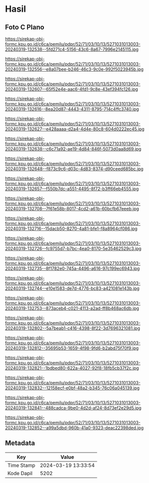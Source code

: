 # Hasil

## Foto C Plano

https://sirekap-obj-formc.kpu.go.id/c6ca/pemilu/pdpr/52/71/03/10/13/5271031013003-20240319-132538--5fd271c4-5156-43c6-8a67-7996e2145115.jpg

https://sirekap-obj-formc.kpu.go.id/c6ca/pemilu/pdpr/52/71/03/10/13/5271031013003-20240319-132556--e8a07bee-b246-46c3-9c0e-992f5023945b.jpg

https://sirekap-obj-formc.kpu.go.id/c6ca/pemilu/pdpr/52/71/03/10/13/5271031013003-20240319-132607--65f52e4e-aac6-4fd1-9c8e-43ef394fc126.jpg

https://sirekap-obj-formc.kpu.go.id/c6ca/pemilu/pdpr/52/71/03/10/13/5271031013003-20240319-132616--8ea20d87-4443-4311-8795-714c4ffc3740.jpg

https://sirekap-obj-formc.kpu.go.id/c6ca/pemilu/pdpr/52/71/03/10/13/5271031013003-20240319-132627--e428aaaa-d2a4-4d4e-80c8-604d0222ec45.jpg

https://sirekap-obj-formc.kpu.go.id/c6ca/pemilu/pdpr/52/71/03/10/13/5271031013003-20240319-132638--c6c71a92-ae19-4d84-846f-5073d0aa8d69.jpg

https://sirekap-obj-formc.kpu.go.id/c6ca/pemilu/pdpr/52/71/03/10/13/5271031013003-20240319-132648--f873c9c6-d03c-4d83-8374-d90ceed685bc.jpg

https://sirekap-obj-formc.kpu.go.id/c6ca/pemilu/pdpr/52/71/03/10/13/5271031013003-20240319-132657--f550b7dc-a551-4495-8f72-b3ff66eb4555.jpg

https://sirekap-obj-formc.kpu.go.id/c6ca/pemilu/pdpr/52/71/03/10/13/5271031013003-20240319-132708--7f61e58b-8017-4cd2-a61b-60bcfb67eeeb.jpg

https://sirekap-obj-formc.kpu.go.id/c6ca/pemilu/pdpr/52/71/03/10/13/5271031013003-20240319-132716--15dacb50-8270-4a81-bfe1-f8a8964cf086.jpg

https://sirekap-obj-formc.kpu.go.id/c6ca/pemilu/pdpr/52/71/03/10/13/5271031013003-20240319-132726--fc9755d7-b7bc-4ea0-8170-5e35462529c3.jpg

https://sirekap-obj-formc.kpu.go.id/c6ca/pemilu/pdpr/52/71/03/10/13/5271031013003-20240319-132735--8f1782e0-745a-4496-a616-97c199ec6943.jpg

https://sirekap-obj-formc.kpu.go.id/c6ca/pemilu/pdpr/52/71/03/10/13/5271031013003-20240319-132744--e10e1583-de7d-4776-bc83-a421081e143b.jpg

https://sirekap-obj-formc.kpu.go.id/c6ca/pemilu/pdpr/52/71/03/10/13/5271031013003-20240319-132753--873aceb4-c021-4113-a2ad-ff8b468ac6db.jpg

https://sirekap-obj-formc.kpu.go.id/c6ca/pemilu/pdpr/52/71/03/10/13/5271031013003-20240319-132802--5a7beab1-c416-4398-8f22-3d7696321081.jpg

https://sirekap-obj-formc.kpu.go.id/c6ca/pemilu/pdpr/52/71/03/10/13/5271031013003-20240319-132812--35695b53-1659-4f98-9fd6-b2abd75f70f9.jpg

https://sirekap-obj-formc.kpu.go.id/c6ca/pemilu/pdpr/52/71/03/10/13/5271031013003-20240319-132821--1bdbed80-622a-4027-92f8-18fb5cb37f2c.jpg

https://sirekap-obj-formc.kpu.go.id/c6ca/pemilu/pdpr/52/71/03/10/13/5271031013003-20240319-132832--12158ecf-e0bf-48a2-b345-76c06a045139.jpg

https://sirekap-obj-formc.kpu.go.id/c6ca/pemilu/pdpr/52/71/03/10/13/5271031013003-20240319-132841--488cadca-9be0-4d2d-af24-8d73ef2e29d5.jpg

https://sirekap-obj-formc.kpu.go.id/c6ca/pemilu/pdpr/52/71/03/10/13/5271031013003-20240319-132852--a99a5dbd-960b-41a0-9323-deac22398ded.jpg


## Metadata

| Key        | Value               |
| ---------- | ------------------- |
| Time Stamp | 2024-03-19 13:33:54 |
| Kode Dapil | 5202                |



